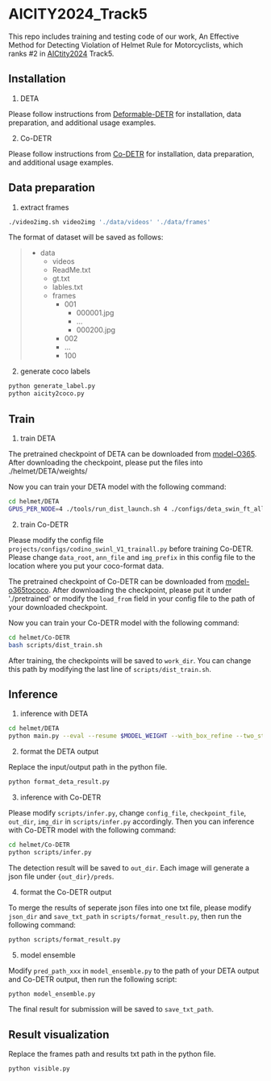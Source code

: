 # AICITY2024_Track5
This repo includes training and testing code of our work, An Effective Method for Detecting Violation of Helmet Rule for Motorcyclists, which ranks #2 in [AICtity2024](https://www.aicitychallenge.org/2024-challenge-tracks/) Track5.

## Installation
1. DETA

Please follow instructions from [Deformable-DETR](https://github.com/fundamentalvision/Deformable-DETR) for installation, data preparation, and additional usage examples.

2. Co-DETR

Please follow instructions from [Co-DETR](https://github.com/Sense-X/Co-DETR) for installation, data preparation, and additional usage examples.

## Data preparation

1. extract frames
```bash
./video2img.sh video2img './data/videos' './data/frames'
```
The format of dataset will be saved as follows:
>   - data
>     - videos
>     - ReadMe.txt
>     - gt.txt 
>     - lables.txt  
>     - frames
>       - 001
>           - 000001.jpg
>           - ...
>           - 000200.jpg
>       - 002
>       - ...
>       - 100

2. generate coco labels
```bash
python generate_label.py
python aicity2coco.py
```

## Train
1. train DETA

The pretrained checkpoint of DETA can be downloaded from [model-O365](https://utexas.box.com/s/5jgu0nfzdcln4b6eknwz981q0kzgv36l). After downloading the checkpoint, please put the files into ./helmet/DETA/weights/

Now you can train your DETA model with the following command:
```bash
cd helmet/DETA
GPUS_PER_NODE=4 ./tools/run_dist_launch.sh 4 ./configs/deta_swin_ft_alldata.sh --finetune ./weights/adet_swin_pt_o365.pth
```
2. train Co-DETR

Please modify the config file `projects/configs/codino_swinl_V1_trainall.py` before training Co-DETR. 
Please change `data_root`, `ann_file` and `img_prefix` in this config file to the location where you put your coco-format data. 

The pretrained checkpoint of Co-DETR can be downloaded from [model-o365tococo](https://drive.google.com/drive/folders/1r7bTh-DXkkQsCqkHYAHv4U-2hoEsLEoM). After downloading the checkpoint, please put it under './pretrained' or modify the `load_from` field in your config file to the path of your downloaded checkpoint. 

Now you can train your Co-DETR model with the following command:
```bash
cd helmet/Co-DETR
bash scripts/dist_train.sh
```
After training, the checkpoints will be saved to `work_dir`. You can change this path by modifying the last line of `scripts/dist_train.sh`.   

## Inference
1. inference with DETA
```bash
cd helmet/DETA
python main.py --eval --resume $MODEL_WEIGHT --with_box_refine --two_stage --num_feature_levels 5 --num_queries 900 --dim_feedforward 2048 --dropout 0.0 --cls_loss_coef 1.0 --assign_first_stage --assign_second_stage --epochs 24 --lr_drop 20 --lr 5e-5 --lr_backbone 5e-6 --batch_size 1 --backbone swin --bigger --submit --output_dir $OUTPUT_DIR
```

2. format the DETA output

Replace the input/output path  in the python file.
```bash
python format_deta_result.py
```

3. inference with Co-DETR

Please modify `scripts/infer.py`, change `config_file`, `checkpoint_file`, `out_dir`, `img_dir` in `scripts/infer.py` accordingly.
Then you can inference with Co-DETR model with the following command:
```bash
cd helmet/Co-DETR
python scripts/infer.py
```
The detection result will be saved to `out_dir`. Each image will generate a json file under `{out_dir}/preds`.

4. format the Co-DETR output

To merge the results of seperate json files into one txt file, please modify `json_dir` and `save_txt_path` in `scripts/format_result.py`, then run the following command:
```bash
python scripts/format_result.py
```

5. model ensemble

Modify `pred_path_xxx` in `model_ensemble.py` to the path of your DETA output and Co-DETR output, then run the following script:
```bash
python model_ensemble.py
```
The final result for submission will be saved to `save_txt_path`.

## Result visualization
Replace the frames path and results txt path in the python file.
```bash
python visible.py
```